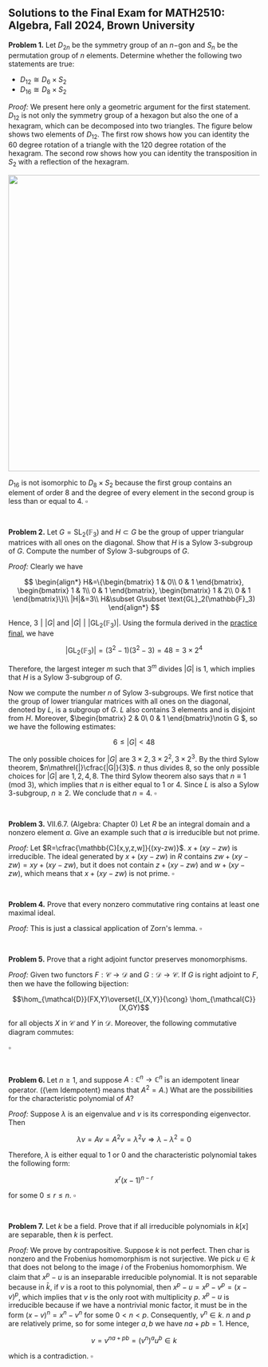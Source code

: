 ## Solutions to the Final Exam for MATH2510: Algebra, Fall 2024, Brown University

<strong>Problem 1.</strong> Let $D_{2n}$ be the symmetry group of an $n-$gon and $S_n$ be the permutation group of $n$ elements. Determine whether the following two statements are true:
- $D_{12}\cong D_6\times S_2$
- $D_{16}\cong D_8\times S_2$

<em>Proof: </em> We present here only a geometric argument for the first statement. $D_{12}$ is not only the symmetry group of a hexagon but also the one of a hexagram, which can be decomposed into two triangles. The figure below shows two elements of $D_{12}$. The first row shows how you can identity the 60 degree rotation of a triangle with the 120 degree rotation of the hexagram. The second row shows how you can identity the transposition in $S_2$ with a reflection of the hexagram.

<div align="center">
	<img width="594" src="https://github.com/user-attachments/assets/1ab539fe-0a58-431f-a95f-5d0037b28255">
</div>

$D_{16}$ is not isomorphic to $D_8\times S_2$ because the first group contains an element of order 8 and the degree of every element in the second group is less than or equal to 4. $\square$

<br>

<strong>Problem 2.</strong> Let $G=\text{SL}_2(\mathbb{F}_3)$ and $H\subset G$ be the group of upper triangular matrices with all ones on the diagonal. Show that $H$ is a Sylow 3-subgroup of $G$. Compute the number of Sylow 3-subgroups of $G$.

<em>Proof: </em> Clearly we have

$$
\begin{align*}
H&=\{\begin{bmatrix}
                1 & 0\\
                0 & 1
            \end{bmatrix}, \begin{bmatrix}
                1 & 1\\
                0 & 1
            \end{bmatrix}, \begin{bmatrix}
                1 & 2\\
                0 & 1
            \end{bmatrix}\}\\
            |H|&=3\\
            H&\subset G\subset \text{GL}_2(\mathbb{F}_3)
        \end{align*}
        $$

Hence, $3\mathrel{|}\lvert G\lvert$ and $|G|\mathrel{|}|\text{GL}_2(\mathbb{F}_3)|$. Using the formula derived in the [practice final](https://coolrmal.github.io/2024/12/23/Solutions-to-the-Practice-Final-for-MATH2510-Algebra,-Fall-2024,-Brown-University.html), we have

$$|\text{GL}_2(\mathbb{F}_3)|=(3^2-1)(3^2-3)=48=3\times 2^4$$

Therefore, the largest integer $m$ such that $3^m$ divides $\lvert G\rvert$ is $1$, which implies that $H$ is a Sylow 3-subgroup of $G$.

Now we compute the number $n$ of Sylow 3-subgroups. We first notice that the group of lower triangular matrices with all ones on the diagonal, denoted by $L$, is a subgroup of $G$. $L$ also contains 3 elements and is disjoint from $H$. Moreover, $\begin{bmatrix}
                2 & 0\\
                0 & 1
            \end{bmatrix}\notin G $, so we have the following estimates:

$$6\leq |G|<48$$

The only possible choices for $|G|$ are $3\times 2, 3\times 2^2, 3\times 2^3$. By the third Sylow theorem, $n\mathrel{|}\cfrac{|G|}{3}$. $n$ thus divides $8$, so the only possible choices for $|G|$ are $1,2,4,8$. The third Sylow theorem also says that $n\equiv 1\text{ (mod }3)$, which implies that $n$ is either equal to $1$ or $4$. Since $L$ is also a Sylow 3-subgroup, $n\geq 2$. We conclude that $n=4$.
$\square$

<br>

<strong>Problem 3.</strong> VII.6.7. (Algebra: Chapter 0) Let $R$ be an integral domain and a nonzero element $a$. Give an example such that $a$ is irreducible but not prime.

<em>Proof: </em> Let $R=\cfrac{\mathbb{C}[x,y,z,w]}{(xy-zw)}$. $x+(xy-zw)$ is irreducible. The ideal generated by $x+(xy-zw)$ in $R$ contains $zw+(xy-zw)=xy+(xy-zw)$, but it does not contain $z+(xy-zw)$ and $w+(xy-zw)$, which means that $x+(xy-zw)$ is not prime. $\square$

<br>

<strong>Problem 4.</strong>  Prove that every nonzero commutative ring contains at least one maximal ideal.

<em>Proof: </em> This is just a classical application of Zorn's lemma. $\square$

<br>

<strong>Problem 5.</strong> Prove that a right adjoint functor preserves monomorphisms.

<em>Proof: </em> Given two functors $F:\mathcal{C}\rightarrow \mathcal{D}$ and $G:\mathcal{D}\rightarrow \mathcal{C}$. If $G$ is right adjoint to $F$, then we have the following bijection:

$$\hom_{\mathcal{D}}(FX,Y)\overset{I_{X,Y}}{\cong} \hom_{\mathcal{C}}(X,GY)$$

for all objects $X$ in $\mathcal{C}$ and $Y$ in $\mathcal{D}$. Moreover, the following commutative diagram commutes: 


$\square$

<br>

<strong>Problem 6.</strong> Let $n\geq 1$, and suppose $A:\mathbb{C}^n\to \mathbb{C}^n$ is an idempotent linear operator.  ({\em Idempotent} means that $A^2 = A$.)  What are the possibilities for the characteristic polynomial of $A$? 

<em>Proof: </em> Suppose $\lambda$ is an eigenvalue and $v$ is its corresponding eigenvector. Then

$$\lambda v=Av=A^2v=\lambda^2v\Rightarrow \lambda-\lambda^2=0$$

Therefore, $\lambda$ is either equal to $1$ or 0 and the characteristic polynomial takes the following form:

$$x^r(x-1)^{n-r}$$

for some $0\leq r\leq n$. $\square$

<br>

<strong>Problem 7.</strong> Let $k$ be a field. Prove that if all irreducible polynomials in $k[x]$ are separable, then $k$ is perfect.

<em>Proof: </em> We prove by contrapositive. Suppose $k$ is not perfect. Then char is nonzero and the Frobenius homomorphism is not surjective. We pick $u\in k$ that does not belong to the image $i$ of the Frobenius homomorphism. We claim that $x^p-u$ is an inseparable irreducible polynomial. It is not separable because in $\bar{k}$, if $v$ is a root to this polynomial, then $x^p-u=x^p-v^p=(x-v)^p$, which implies that $v$ is the only root with multiplicity $p$. $x^p-u$ is irreducible because if we have a nontrivial monic factor, it must be in the form $(x-v)^n=x^n-v^n$ for some $0<n<p$. Consequently, $v^n\in k$. $n$ and $p$ are relatively prime, so for some integer $a,b$ we have $na+pb=1$. Hence, 

$$v=v^{na+pb}=(v^{n})^au^b\in k$$

which is a contradiction. $\square$


